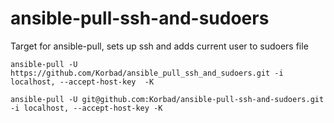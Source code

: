 # ansible-pull-ssh-and-sudoers
Target for ansible-pull, sets up ssh and adds current user to sudoers file

```
ansible-pull -U https://github.com/Korbad/ansible_pull_ssh_and_sudoers.git -i localhost, --accept-host-key  -K
```

```
ansible-pull -U git@github.com:Korbad/ansible-pull-ssh-and-sudoers.git -i localhost, --accept-host-key -K
```
